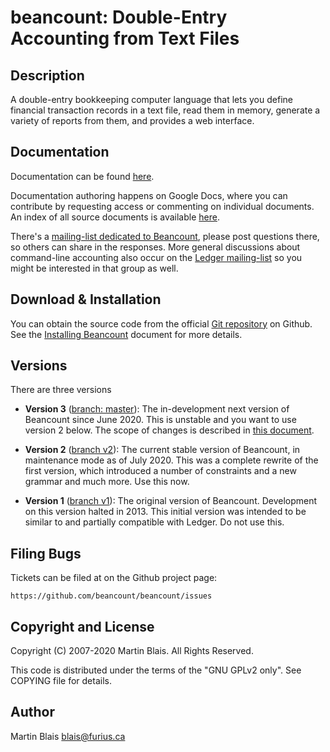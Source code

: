 # beancount: Double-Entry Accounting from Text Files

## Description

A double-entry bookkeeping computer language that lets you define financial
transaction records in a text file, read them in memory, generate a variety of
reports from them, and provides a web interface.


## Documentation

Documentation can be found [here](https://beancount.github.io/docs/).

Documentation authoring happens on Google Docs, where you can contribute by
requesting access or commenting on individual documents. An index of all source
documents is available [here](http://furius.ca/beancount/doc/index).

There's a [mailing-list dedicated to Beancount](
https://groups.google.com/forum/#!forum/beancount), please post questions
there, so others can share in the responses. More general discussions about
command-line accounting also occur on the [Ledger mailing-list](
https://groups.google.com/forum/#!forum/ledger-cli) so you might be
interested in that group as well.


## Download & Installation

You can obtain the source code from the official [Git
repository](https://github.com/beancount/beancount/) on Github. See
the [Installing Beancount](http://furius.ca/beancount/doc/install)
document for more details.


## Versions

There are three versions

- **Version 3** ([branch:
  master](http://github.com/beancount/beancount/tree/master)): The
  in-development next version of Beancount since June 2020. This is unstable and
  you want to use version 2 below. The scope of changes is described in [this
  document](https://docs.google.com/document/d/1qPdNXaz5zuDQ8M9uoZFyyFis7hA0G55BEfhWhrVBsfc/).

- **Version 2** ([branch v2](http://github.com/beancount/beancount/tree/v2)):
  The current stable version of Beancount, in maintenance mode as of July 2020.
  This was a complete rewrite of the first version, which introduced a number of
  constraints and a new grammar and much more. Use this now.

- **Version 1** ([branch v1](http://github.com/beancount/beancount/tree/v1)):
  The original version of Beancount. Development on this version halted in 2013.
  This initial version was intended to be similar to and partially compatible
  with Ledger. Do not use this.


## Filing Bugs

Tickets can be filed at on the Github project page:

    https://github.com/beancount/beancount/issues


## Copyright and License

Copyright (C) 2007-2020  Martin Blais.  All Rights Reserved.

This code is distributed under the terms of the "GNU GPLv2 only".
See COPYING file for details.


## Author

Martin Blais <blais@furius.ca>
